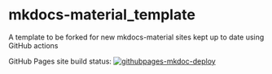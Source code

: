 # mkdocs-material_template
A template to be forked for new mkdocs-material sites kept up to date using GitHub actions

GitHub Pages site build status: [![githubpages-mkdoc-deploy](https://github.com/jgrisham/mkdocs-material_template/actions/workflows/githubpages-mkdoc-deploy.yaml/badge.svg)](https://github.com/jgrisham/mkdocs-material_template/actions/workflows/githubpages-mkdoc-deploy.yaml)
